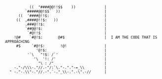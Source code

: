                ((  "####@@!!$$    ))             |
             `#####@@!$$`  ))                    |
          ((  '####@!!$:                         |
         ((  ,####@!!$:   ))                     |
             .###@!!$:                           |
             `##@@!$:                            |
              `#@!!$                             |
        !@#    `#@!$:       @#$                  |  I AM THE CODE THAT IS APPROACHING
         #$     `#@!$:       !@!                 |
                  '@!$:                          |
              '`\   "!$: /`'                     |
                 '\  '!: /'                      |
                   "\ : /"                       |
        -."-/\\\-."//.-"/:`\."-."."-=_\\         |
      " -."-.\\"-."//.-".`-."_\\-.".-\".-//      |
